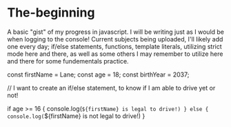 # The-beginning
A basic "gist" of my progress in javascript. I will be writing just as I would be when logging to the console! 
Current subjects being uploaded, I'll likely add one every day; if/else statements, functions, template literals, utilizing strict mode here and there, as well as some others I may remember to utilize here and there for some fundementals practice.

const firstName = Lane;
const age = 18;
const birthYear = 2037;

// I want to create an if/else statement, to know if I am able to drive yet or not!

if age >= 16 {
console.log(`${firstName} is legal to drive!)
} else {
console.log(`${firstName} is not legal to drive!)
}

